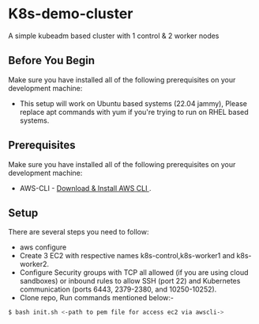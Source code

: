 # K8s-demo-cluster
A simple kubeadm based cluster with 1 control &amp; 2 worker nodes


## Before You Begin
Make sure you have installed all of the following prerequisites on your development machine:
* This setup will work on Ubuntu based systems (22.04 jammy), Please replace apt commands with yum if you're trying to run on RHEL based systems.

## Prerequisites
Make sure you have installed all of the following prerequisites on your development machine:
* AWS-CLI - [Download & Install AWS CLI ](https://docs.aws.amazon.com/cli/latest/userguide/getting-started-install.html).

## Setup
There are several steps you need to follow:
* aws configure
* Create 3 EC2 with respective names k8s-control,k8s-worker1 and k8s-worker2.
* Configure Security groups with TCP all allowed (if you are using cloud sandboxes) or inbound rules to allow SSH (port 22) and Kubernetes communication (ports 6443, 2379-2380, and 10250-10252).
* Clone repo, Run commands mentioned below:-

```bash
$ bash init.sh <-path to pem file for access ec2 via awscli->
```

